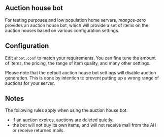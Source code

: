 Auction house bot
-----------------
For testing purposes and low population home servers, *mangos-zero* provides an
auction house bot, which will provide a set of items on the auction houses based
on various configuration settings.

Configuration
-------------
Edit `ahbot.conf` to match your requirements. You can fine tune the amount of
items, the pricing, the range of item quality, and many other settings.

Please note that the default auction house bot settings will disable auction
generation. This is done by intention to prevent putting up a wrong range of
auctions for your server.

Notes
-----
The following rules apply when using the auction house bot:

* If an auction expires, auctions are deleted quietly.
* the bot will not buy its own items, and will not receive mail from the AH or
  receive returned mails.
